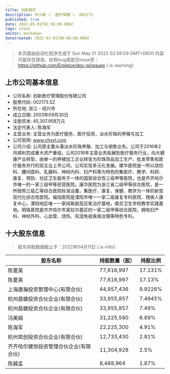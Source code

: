 ```yaml
---
title: 创新医疗
description: 中小板 \- 医疗保健 \- 002173
published: true
date: 2022-05-01T02:58:09.000Z
tags: stock
editor: markdown
dateCreated: 2022-01-01T00:00:00.000Z
---
```


> 本页面由自动化程序生成于 Sun May 01 2022 02:58:09 GMT+0800
> 内容可能存在错误，如有bug请提交issue至：https://github.com/Eroleice/doc-pi/issues
{.is-warning}

## 上市公司基本信息
- 公司名称: 创新医疗管理股份有限公司
- 股票代码: 002173.SZ
- 所在地: 浙江 - 绍兴市
- 成立日期: 2003年09月30日
- 注册资本: 45,307.958万元
- 法定代表人: 陈海军
- 主营业务: 主营业务为医疗服务，医疗投资，淡水珍珠的养殖与加工
- 公司官网: www.chxyl.com
- 公司介绍: 公司原主要从事淡水珍珠养殖、加工与销售业务。公司于2016年2月顺利完成重大资产重组，公司2016年主营业务拓展到医疗服务行业，向大健康产业转型，由单一的养殖加工企业转变为珍珠饰品加工生产、批发零售和医疗服务并行的双主业上市公司，公司实现多元化发展。建华医院是一所以烧伤科、腰间盘科、乳腺科、神经内科、妇产科等为特色的集医疗、教学、科研、康复、预防、社区卫生服务于一体的国家综合性三级甲等医院，也是齐齐哈尔市唯一的一家三级甲等民营医院。康华医院为浙江省二级甲等综合医院，是一所按照三级乙等综合医院标准设置，集医疗、康复、保健、教学为一体的新型现代化综合性医院。福恬医院是溧阳市唯一一家二级康复专科医院、残疾人康复中心，溧阳地区唯一一家纯氧舱高压氧治疗基地，南京卫生学校教学实践基地。明珠医院是齐齐哈尔市富拉尔基区的一家二级甲等综合医院，拥有妇产科、神经外科、心血管、烧伤、风湿免疫疾病治理等特色专科。


## 十大股东信息
> 股东持股数据截止于：2022年04月11日
{.is-info}

| 股东名称 | 持股数量（股） | 持股比例 |
| --- | --- | --- |
| 陈夏英 | 77,616,997 | 17.131% |
| 陈夏英 | 77,616,997 | 17.13% |
| 上海康瀚投资管理中心(有限合伙) | 44,957,436 | 9.9226% |
| 杭州昌健投资合伙企业(有限合伙) | 33,955,857 | 7.4945% |
| 杭州昌健投资合伙企业(有限合伙) | 33,955,857 | 7.49% |
| 冯美娟 | 31,225,580 | 6.89% |
| 陈海军 | 22,225,300 | 4.91% |
| 杭州岚创投资合伙企业(有限合伙) | 12,733,430 | 2.81% |
| 齐齐哈尔建恒投资管理合伙企业(有限合伙) | 11,304,928 | 2.5% |
| 陈越孟 | 8,488,964 | 1.87% |





